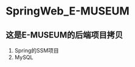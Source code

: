 # SpringWeb_E-MUSEUM
## 这是E-MUSEUM的后端项目拷贝 

[E-MUSEUM]: http://1.15.222.76:5173/

1. Spring的SSM项目     
2. MySQL

    
